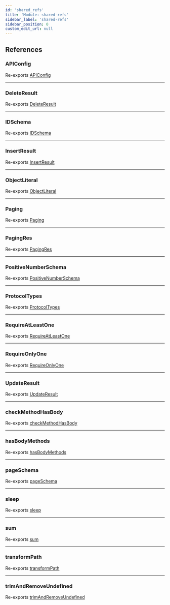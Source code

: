 ```yaml
---
id: 'shared_refs'
title: 'Module: shared-refs'
sidebar_label: 'shared-refs'
sidebar_position: 0
custom_edit_url: null
---
```


## References

### APIConfig

Re-exports [APIConfig](../interfaces/shared_tsdk_types.APIConfig.md)

---

### DeleteResult

Re-exports [DeleteResult](../classes/shared_tsdk_types.DeleteResult.md)

---

### IDSchema

Re-exports [IDSchema](shared_utils.md#idschema)

---

### InsertResult

Re-exports [InsertResult](../classes/shared_tsdk_types.InsertResult.md)

---

### ObjectLiteral

Re-exports [ObjectLiteral](../interfaces/shared_tsdk_types.ObjectLiteral.md)

---

### Paging

Re-exports [Paging](shared_paging.md#paging)

---

### PagingRes

Re-exports [PagingRes](shared_paging.md#pagingres)

---

### PositiveNumberSchema

Re-exports [PositiveNumberSchema](shared_utils.md#positivenumberschema)

---

### ProtocolTypes

Re-exports [ProtocolTypes](shared_tsdk_helper.md#protocoltypes)

---

### RequireAtLeastOne

Re-exports [RequireAtLeastOne](shared_tsdk_types.md#requireatleastone)

---

### RequireOnlyOne

Re-exports [RequireOnlyOne](shared_tsdk_types.md#requireonlyone)

---

### UpdateResult

Re-exports [UpdateResult](../classes/shared_tsdk_types.UpdateResult.md)

---

### checkMethodHasBody

Re-exports [checkMethodHasBody](shared_tsdk_helper.md#checkmethodhasbody)

---

### hasBodyMethods

Re-exports [hasBodyMethods](shared_tsdk_helper.md#hasbodymethods)

---

### pageSchema

Re-exports [pageSchema](shared_paging.md#pageschema)

---

### sleep

Re-exports [sleep](shared_utils.md#sleep)

---

### sum

Re-exports [sum](shared_utils.md#sum)

---

### transformPath

Re-exports [transformPath](shared_tsdk_helper.md#transformpath)

---

### trimAndRemoveUndefined

Re-exports [trimAndRemoveUndefined](shared_tsdk_types.md#trimandremoveundefined)
